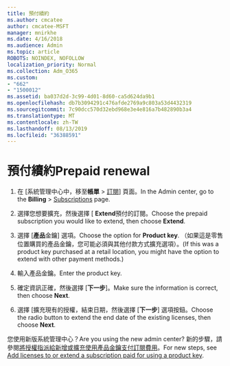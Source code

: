 ```yaml
---
title: 預付續約
ms.author: cmcatee
author: cmcatee-MSFT
manager: mnirkhe
ms.date: 4/16/2018
ms.audience: Admin
ms.topic: article
ROBOTS: NOINDEX, NOFOLLOW
localization_priority: Normal
ms.collection: Adm_O365
ms.custom:
- "662"
- "1500012"
ms.assetid: ba037d2d-3c99-4d01-8d60-ca5d624da9b1
ms.openlocfilehash: db7b3094291c476afde2769a9c803a53d4432319
ms.sourcegitcommit: 7c90dcc570d32ebd968e3e4e816a7b482890b3a4
ms.translationtype: MT
ms.contentlocale: zh-TW
ms.lasthandoff: 08/13/2019
ms.locfileid: "36388591"
---
```

# <a name="prepaid-renewal"></a><span data-ttu-id="5f41b-102">預付續約</span><span class="sxs-lookup"><span data-stu-id="5f41b-102">Prepaid renewal</span></span>

1. <span data-ttu-id="5f41b-103">在 [系統管理中心中，移至**帳單** \> [訂閱](https://go.microsoft.com/fwlink/p/?linkid=842054)] 頁面。</span><span class="sxs-lookup"><span data-stu-id="5f41b-103">In the Admin center, go to the **Billing** \> [Subscriptions](https://go.microsoft.com/fwlink/p/?linkid=842054) page.</span></span>

2. <span data-ttu-id="5f41b-104">選擇您想要擴充，然後選擇 [ **Extend**預付的訂閱。</span><span class="sxs-lookup"><span data-stu-id="5f41b-104">Choose the prepaid subscription you would like to extend, then choose **Extend**.</span></span>

3. <span data-ttu-id="5f41b-105">選擇 [**產品**金鑰] 選項。</span><span class="sxs-lookup"><span data-stu-id="5f41b-105">Choose the option for **Product key**.</span></span> <span data-ttu-id="5f41b-106">（如果這是零售位置購買的產品金鑰，您可能必須與其他付款方式擴充選項）。</span><span class="sxs-lookup"><span data-stu-id="5f41b-106">(If this was a product key purchased at a retail location, you might have the option to extend with other payment methods.)</span></span>

4. <span data-ttu-id="5f41b-107">輸入產品金鑰。</span><span class="sxs-lookup"><span data-stu-id="5f41b-107">Enter the product key.</span></span>

5. <span data-ttu-id="5f41b-108">確定資訊正確，然後選擇 [**下一步**]。</span><span class="sxs-lookup"><span data-stu-id="5f41b-108">Make sure the information is correct, then choose **Next**.</span></span>

6. <span data-ttu-id="5f41b-109">選擇 [擴充現有的授權，結束日期，然後選擇 [**下一步**] 選項按鈕。</span><span class="sxs-lookup"><span data-stu-id="5f41b-109">Choose the radio button to extend the end date of the existing licenses, then choose **Next**.</span></span>

<span data-ttu-id="5f41b-110">您使用新版系統管理中心？</span><span class="sxs-lookup"><span data-stu-id="5f41b-110">Are you using the new admin center?</span></span> <span data-ttu-id="5f41b-111">新的步驟，請參閱[將授權指派給新增或擴充使用產品金鑰支付訂閱費用](https://docs.microsoft.com/en-us/office365/admin/misc/add-licenses-using-product-key)。</span><span class="sxs-lookup"><span data-stu-id="5f41b-111">For new steps, see [Add licenses to or extend a subscription paid for using a product key](https://docs.microsoft.com/en-us/office365/admin/misc/add-licenses-using-product-key).</span></span>